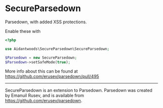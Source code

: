 # SecureParsedown

Parsedown, with added XSS protections.

Enable these with

```php
<?php

use Aidantwoods\SecureParsedown\SecureParsedown;

$Parsedown = new SecureParsedown;
$Parsedown->setSafeMode(true);
```

More info about this can be found at https://github.com/erusev/parsedown/pull/495

---

SecureParsedown is an extension to Parsedown. Parsedown was created by
Emanuil Rusev, and is available from https://github.com/erusev/parsedown.
